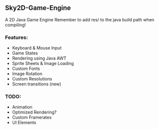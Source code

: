 ## Sky2D-Game-Engine
A 2D Java Game Engine 
Remember to add res/ to the java build path when compiling!

### Features:
- Keyboard & Mouse Input
- Game States
- Rendering using Java AWT
- Sprite Sheets & Image Loading
- Custom Fonts
- Image Rotation
- Custom Resolutions
- Screen transitions (new)

### TODO:
- Animation
- Optimized Rendering?
- Custom Framerates
- UI Elements
